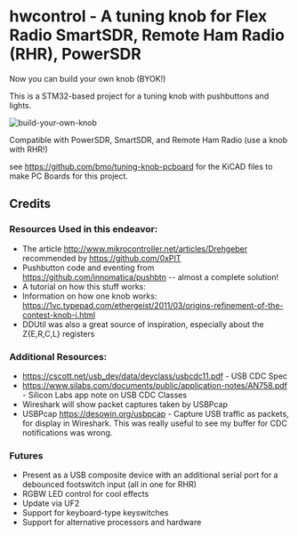 # hwcontrol - A tuning knob for Flex Radio SmartSDR, Remote Ham Radio (RHR), PowerSDR
Now you can build your own knob (BYOK!)

This is a STM32-based project for a tuning knob with pushbuttons and lights. 

![build-your-own-knob](https://user-images.githubusercontent.com/11912/162589593-0076b550-c16c-495f-9773-ae2df6a92376.jpg)

Compatible with PowerSDR, SmartSDR, and Remote Ham Radio (use a knob with RHR!)

see https://github.com/bmo/tuning-knob-pcboard for the KiCAD files to make PC Boards for this project.

## Credits

### Resources Used in this endeavor:
-  The article http://www.mikrocontroller.net/articles/Drehgeber recommended by https://github.com/0xPIT
-  Pushbutton code and eventing from https://github.com/innomatica/pushbtn -- almost a complete solution!
-  A tutorial on how this stuff works:
-  Information on how one knob works: https://1vc.typepad.com/ethergeist/2011/03/origins-refinement-of-the-contest-knob-i.html
-  DDUtil was also a great source of inspiration, especially about the Z{E,R,C,L} registers
  
### Additional Resources:
- https://cscott.net/usb_dev/data/devclass/usbcdc11.pdf - USB CDC Spec
- https://www.silabs.com/documents/public/application-notes/AN758.pdf - Silicon Labs app note on USB CDC Classes
- Wireshark will show packet captures taken by USBPcap
- USBPcap https://desowin.org/usbpcap - Capture USB traffic as packets, for display in Wireshark. This was really useful to see my buffer for CDC notifications was wrong.

### Futures
- Present as a USB composite device with an additional serial port for a debounced footswitch input (all in one for RHR)
- RGBW LED control for cool effects
- Update via UF2
- Support for keyboard-type keyswitches
- Support for alternative processors and hardware

